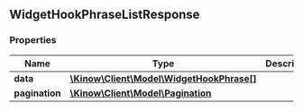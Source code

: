 ## WidgetHookPhraseListResponse

### Properties
Name | Type | Description | Notes
------------ | ------------- | ------------- | -------------
**data** | [**\Kinow\Client\Model\WidgetHookPhrase[]**](#WidgetHookPhrase) |  | [optional] 
**pagination** | [**\Kinow\Client\Model\Pagination**](#Pagination) |  | [optional] 


